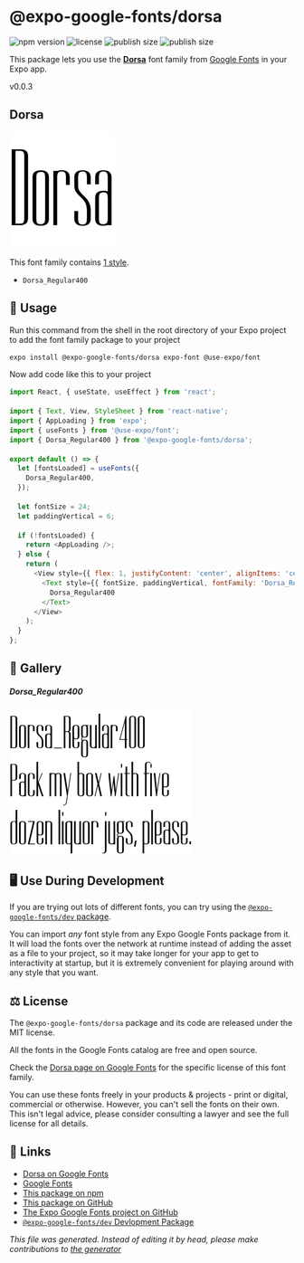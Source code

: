 # @expo-google-fonts/dorsa

![npm version](https://flat.badgen.net/npm/v/@expo-google-fonts/dorsa)
![license](https://flat.badgen.net/github/license/expo/google-fonts)
![publish size](https://flat.badgen.net/packagephobia/install/@expo-google-fonts/dorsa)
![publish size](https://flat.badgen.net/packagephobia/publish/@expo-google-fonts/dorsa)

This package lets you use the [**Dorsa**](https://fonts.google.com/specimen/Dorsa) font family from [Google Fonts](https://fonts.google.com/) in your Expo app.

v0.0.3

## Dorsa

![Dorsa](./font-family.png)

This font family contains [1 style](#gallery).

- `Dorsa_Regular400`

## 🔡 Usage

Run this command from the shell in the root directory of your Expo project to add the font family package to your project
```sh
expo install @expo-google-fonts/dorsa expo-font @use-expo/font
```

Now add code like this to your project
```js
import React, { useState, useEffect } from 'react';

import { Text, View, StyleSheet } from 'react-native';
import { AppLoading } from 'expo';
import { useFonts } from '@use-expo/font';
import { Dorsa_Regular400 } from '@expo-google-fonts/dorsa';

export default () => {
  let [fontsLoaded] = useFonts({
    Dorsa_Regular400,
  });

  let fontSize = 24;
  let paddingVertical = 6;

  if (!fontsLoaded) {
    return <AppLoading />;
  } else {
    return (
      <View style={{ flex: 1, justifyContent: 'center', alignItems: 'center' }}>
        <Text style={{ fontSize, paddingVertical, fontFamily: 'Dorsa_Regular400' }}>
          Dorsa_Regular400
        </Text>
      </View>
    );
  }
};

```

## 📖 Gallery

##### Dorsa_Regular400
![Dorsa_Regular400](./0126c6beb66497797a2fe86e3ceecbd95fadcc67cd7ba35e2b604acdda520730.ttf.png)


## 🖥️ Use During Development

If you are trying out lots of different fonts, you can try using the [`@expo-google-fonts/dev` package](https://github.com/expo/google-fonts/tree/master/font-packages/dev#readme).

You can import *any* font style from any Expo Google Fonts package from it. It will load the fonts
over the network at runtime instead of adding the asset as a file to your project, so it may take longer
for your app to get to interactivity at startup, but it is extremely convenient
for playing around with any style that you want.

## ⚖️ License

The `@expo-google-fonts/dorsa` package and its code are released under the MIT license.

All the fonts in the Google Fonts catalog are free and open source.

Check the [Dorsa page on Google Fonts](https://fonts.google.com/specimen/Dorsa) for the specific license of this font family.

You can use these fonts freely in your products & projects - print or digital, commercial or otherwise. However, you can't sell the fonts on their own. This isn't legal advice, please consider consulting a lawyer and see the full license for all details.

## 🔗 Links

- [Dorsa on Google Fonts](https://fonts.google.com/specimen/Dorsa)
- [Google Fonts](https://fonts.google.com/)
- [This package on npm](https://www.npmjs.com/package/@expo-google-fonts/dorsa)
- [This package on GitHub](https://github.com/expo/google-fonts/tree/master/font-packages/dorsa)
- [The Expo Google Fonts project on GitHub](https://github.com/expo/google-fonts)
- [`@expo-google-fonts/dev` Devlopment Package](https://github.com/expo/google-fonts/tree/master/font-packages/dev)


*This file was generated. Instead of editing it by head, please make contributions to [the generator](https://github.com/expo/google-fonts/tree/master/packages/generator)*
